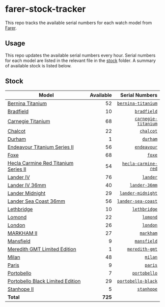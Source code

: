 # farer-stock-tracker

This repo tracks the available serial numbers for each watch model from [Farer](https://farer.com).

## Usage

This repo updates the available serial numbers every hour. Serial numbers for each model are listed in the relevant file in the [stock](./stock) folder. A summary of available stock is listed below.

## Stock

| Model | Available | Serial Numbers |
| ----- | --------: | -------------: |
| [Bernina Titanium](https://usd.farer.com/products/bernina-titanium) | 52 | [`bernina-titanium`](./stock/bernina-titanium) |
| [Bradfield](https://usd.farer.com/products/bradfield) | 10 | [`bradfield`](./stock/bradfield) |
| [Carnegie Titanium](https://usd.farer.com/products/carnegie-titanium) | 68 | [`carnegie-titanium`](./stock/carnegie-titanium) |
| [Chalcot](https://usd.farer.com/products/chalcot) | 22 | [`chalcot`](./stock/chalcot) |
| [Durham](https://usd.farer.com/products/durham) | 1 | [`durham`](./stock/durham) |
| [Endeavour Titanium Series II](https://usd.farer.com/products/endeavour) | 56 | [`endeavour`](./stock/endeavour) |
| [Foxe](https://usd.farer.com/products/foxe) | 68 | [`foxe`](./stock/foxe) |
| [Hecla Carmine Red Titanium Series II](https://usd.farer.com/products/hecla-carmine-red) | 54 | [`hecla-carmine-red`](./stock/hecla-carmine-red) |
| [Lander IV](https://usd.farer.com/products/lander) | 76 | [`lander`](./stock/lander) |
| [Lander IV 36mm](https://usd.farer.com/products/lander-36mm) | 40 | [`lander-36mm`](./stock/lander-36mm) |
| [Lander Midnight](https://usd.farer.com/products/lander-midnight) | 29 | [`lander-midnight`](./stock/lander-midnight) |
| [Lander Sea Coast 36mm](https://usd.farer.com/products/lander-sea-coast) | 56 | [`lander-sea-coast`](./stock/lander-sea-coast) |
| [Lethbridge](https://usd.farer.com/products/lethbridge) | 10 | [`lethbridge`](./stock/lethbridge) |
| [Lomond](https://usd.farer.com/products/lomond) | 22 | [`lomond`](./stock/lomond) |
| [London](https://usd.farer.com/products/london) | 26 | [`london`](./stock/london) |
| [MARKHAM II](https://usd.farer.com/products/markham) | 27 | [`markham`](./stock/markham) |
| [Mansfield](https://usd.farer.com/products/mansfield) | 9 | [`mansfield`](./stock/mansfield) |
| [Meredith GMT Limited Edition](https://usd.farer.com/products/meredith-gmt) | 1 | [`meredith-gmt`](./stock/meredith-gmt) |
| [Milan](https://usd.farer.com/products/milan) | 48 | [`milan`](./stock/milan) |
| [Paris](https://usd.farer.com/products/paris) | 9 | [`paris`](./stock/paris) |
| [Portobello](https://usd.farer.com/products/portobello) | 7 | [`portobello`](./stock/portobello) |
| [Portobello Black Limited Edition](https://usd.farer.com/products/portobello-black) | 29 | [`portobello-black`](./stock/portobello-black) |
| [Stanhope II](https://usd.farer.com/products/stanhope) | 5 | [`stanhope`](./stock/stanhope) |
| **Total** | **725** | |
